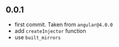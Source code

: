 ## 0.0.1

- first commit. Taken from `angular@4.0.0`
- add `createInjector` function
- use `built_mirrors`
